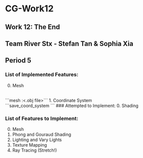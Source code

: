 # CG-Work12
## Work 12: The End
## Team River Stx - Stefan Tan & Sophia Xia
## Period 5

### List of Implemented Features:
0. Mesh
<br>
```mesh :<.obj file>```
1. Coordinate System
<br>
```save_coord_system <name>``` 
### Attempted to Implement:
0. Shading 

### List of Features to Implement:
0. Mesh 
1. Phong and Gouraud Shading
2. Lighting and Vary Lights
3. Texture Mapping
4. Ray Tracing (Stretch!)
